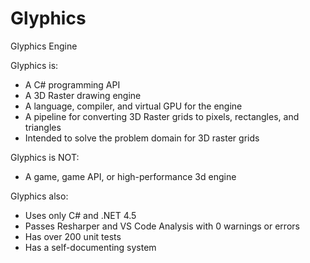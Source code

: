# Glyphics
Glyphics Engine

  
Glyphics is:
*  A C# programming API 
*  A 3D Raster drawing engine
*  A language, compiler, and virtual GPU for the engine
*  A pipeline for converting 3D Raster grids to pixels, rectangles, and triangles
*  Intended to solve the problem domain for 3D raster grids
   
Glyphics is NOT:
*  A game, game API, or high-performance 3d engine

Glyphics also:
 *  Uses only C# and .NET 4.5
 *  Passes Resharper and VS Code Analysis with 0 warnings or errors
 *  Has over 200 unit tests
 *  Has a self-documenting system
